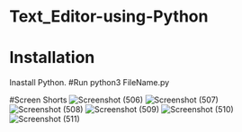 # Text_Editor-using-Python
# Installation
Inastall Python.
#Run
python3 FileName.py

#Screen Shorts
![Screenshot (506)](https://user-images.githubusercontent.com/93989396/219452788-0bf6465a-d05a-496e-bd56-aecb6ec186cd.png)
![Screenshot (507)](https://user-images.githubusercontent.com/93989396/219452796-65d4e240-e15b-4f46-9bd9-06331b0fd89d.png)
![Screenshot (508)](https://user-images.githubusercontent.com/93989396/219452811-136fd301-1afa-48cb-9813-c0de7425f18a.png)
![Screenshot (509)](https://user-images.githubusercontent.com/93989396/219452818-bb84d75e-f025-4e4e-abe2-38a42c03599f.png)
![Screenshot (510)](https://user-images.githubusercontent.com/93989396/219452826-364f2d66-d876-45d4-ac51-eae9c222ac0d.png)
![Screenshot (511)](https://user-images.githubusercontent.com/93989396/219452832-f31fb5c6-2d39-4b2c-a8c7-b4e509793cdc.png)
